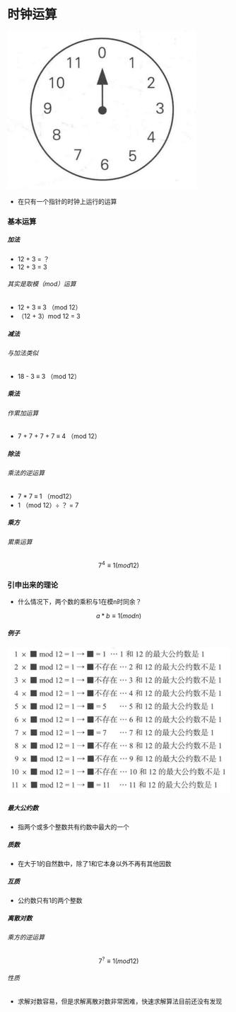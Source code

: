 # 时钟运算

![](image/时钟.png)

- 在只有一个指针的时钟上运行的运算

### 基本运算

##### 加法

- 12 + 3 = ？
- 12 + 3 = 3

###### 其实是取模（mod）运算

- 12 + 3  ≡ 3 （mod 12） 
- （12 + 3）mod 12 = 3

##### 减法

###### 与加法类似

- 18 - 3 ≡ 3 （mod 12）

##### 乘法

###### 作累加运算

- 7 + 7 + 7 + 7 ≡ 4 （mod 12） 

##### 除法

###### 乘法的逆运算

- 7 * 7 ≡  1 （mod12）
- 1 （mod 12）÷  ？ = 7

#####  乘方

###### 累乘运算

$$
7 ^{4} ≡ 1 (mod12)
$$

### 引申出来的理论

- 什么情况下，两个数的乘积与1在模n时同余？

$$
a * b ≡ 1 (modn)
$$

##### 例子

![](image/最大公约数.png)

##### 最大公约数

- 指两个或多个整数共有约数中最大的一个

##### 质数

- 在大于1的自然数中，除了1和它本身以外不再有其他因数

##### 互质

- 公约数只有1的两个整数

##### 离散对数

###### 乘方的逆运算
$$
7 ^{?} ≡ 1 (mod12)
$$

###### 性质

- 求解对数容易，但是求解离散对数非常困难，快速求解算法目前还没有发现